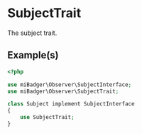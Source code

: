 # SubjectTrait

The subject trait.

## Example(s)

```php
<?php

use miBadger\Observer\SubjectInterface;
use miBadger\Observer\SubjectTrait;

class Subject implement SubjectInterface
{
	use SubjectTrait;
}
```
